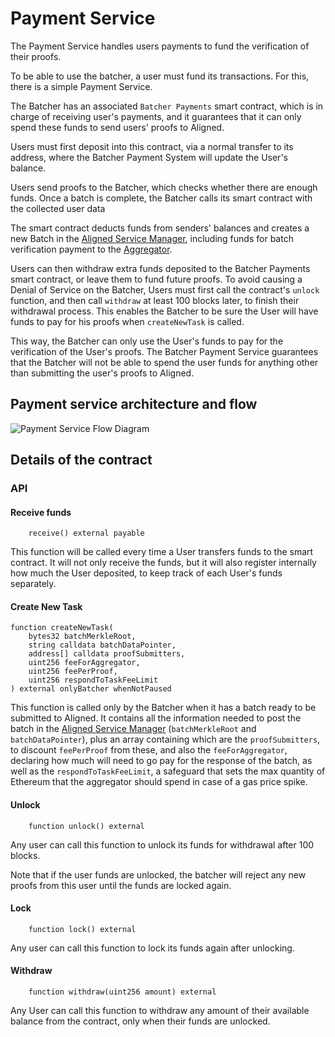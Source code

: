 # Payment Service

The Payment Service handles users payments to fund the verification of their proofs.

To be able to use the batcher, a user must fund its transactions.
For this, there is a simple Payment Service.

The Batcher has an associated `Batcher Payments` smart contract,
which is in charge of receiving user's payments,
and it guarantees that it can only spend these funds to send users' proofs to Aligned.

Users must first deposit into this contract, via a normal transfer to its address,
where the Batcher Payment System will update the User's balance.

Users send proofs to the Batcher, which checks whether there are enough funds.
Once a batch is complete, the Batcher calls its smart contract with the collected user data

The smart contract deducts funds from senders' balances and creates a new Batch in
the [Aligned Service Manager](./3_service_manager_contract.md),
including funds for batch verification payment to the [Aggregator](./5_aggregator.md).

Users can then withdraw extra funds deposited to the Batcher Payments smart contract,
or leave them to fund future proofs.
To avoid causing a Denial of Service on the Batcher, Users must first call the contract's `unlock` function,
and then call `withdraw` at least 100 blocks later, to finish their withdrawal process.
This enables the Batcher to be sure the User will have funds to pay for his proofs when `createNewTask` is called.

This way, the Batcher can only use the User's funds to pay for the verification of the User's proofs. The Batcher Payment Service guarantees that the Batcher will not be able to spend the user funds for anything other than submitting the user's proofs to Aligned.

## Payment service architecture and flow

![Payment Service Flow Diagram](../../images/payment_service_diagram.png)

## Details of the contract

### API

#### Receive funds

```solidity
    receive() external payable
```

This function will be called every time a User transfers funds to the smart contract.
It will not only receive the funds, but it will also register internally how much the User deposited,
to keep track of each User's funds separately.

#### Create New Task

```solidity
function createNewTask(
    bytes32 batchMerkleRoot,
    string calldata batchDataPointer,
    address[] calldata proofSubmitters,
    uint256 feeForAggregator,
    uint256 feePerProof,
    uint256 respondToTaskFeeLimit
) external onlyBatcher whenNotPaused
```

This function is called only by the Batcher when it has a batch ready to be submitted to Aligned.
It contains all the information needed to post the batch
in the [Aligned Service Manager](./3_service_manager_contract.md) (`batchMerkleRoot`
and `batchDataPointer`), plus an array containing which are the `proofSubmitters`, to discount `feePerProof` from
these, and also the `feeForAggregator`, declaring how much will need to go pay for the response of the batch, as well
as the `respondToTaskFeeLimit`, a safeguard that sets the max quantity of Ethereum that the aggregator should spend in
case of a gas price spike.

#### Unlock

```solidity
    function unlock() external
```

Any user can call this function to unlock its funds for withdrawal after 100 blocks.

Note that if the user funds are unlocked, the batcher will reject any new proofs from this user until the funds are
locked again.

#### Lock

```solidity
    function lock() external
```

Any user can call this function to lock its funds again after unlocking.

#### Withdraw

```solidity
    function withdraw(uint256 amount) external
```

Any User can call this function to withdraw any amount of their available balance from the contract,
only when their funds are unlocked.
